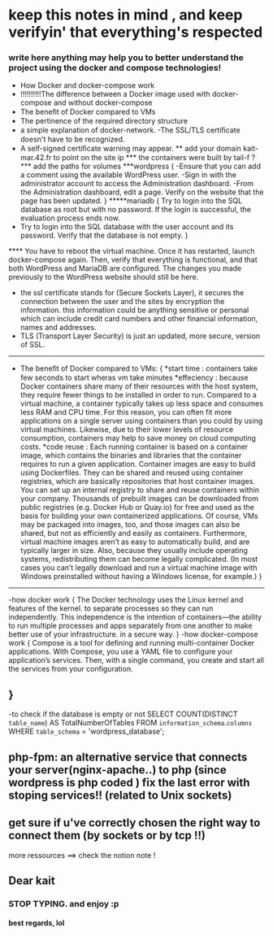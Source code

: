 # keep this notes in mind , and keep verifyin' that everything's respected
### write here anything may help you to better understand the project using the docker and compose technologies!

- How Docker and docker-compose work
- !!!!!!!!!!The difference between a Docker image used with docker-compose and without docker-compose
- The beneﬁt of Docker compared to VMs
- The pertinence of the required directory structure 
- a simple explanation of docker-network.
-The SSL/TLS certiﬁcate doesn't have to be recognized.
- A self-signed certiﬁcate warning may appear.
** add your domain kait-mar.42.fr to point on the site ip
*** the containers were built by tail-f ?
*** add the paths for volumes
***wordpress {
    -Ensure that you can add a comment using the available WordPress user.
    -Sign in with the administrator account to access the Administration dashboard.
    -From the Administration dashboard, edit a page. Verify on the website that the page has been updated. 
}
*****mariadb {
    Try to login into the SQL database as root but with no
password. If the login is successful, the evaluation process ends now.
- Try to login into the SQL database with the user account and its
password. Verify that the database is not empty.
}

**** You have to reboot the virtual
machine. Once it has restarted, launch docker-compose again. Then,
verify that everything is functional, and that both WordPress and
MariaDB are configured. The changes you made previously to the
WordPress website should still be here.


- the ssl certificate stands for (Secure Sockets Layer), it secures the connection between the user and the sites by encryption the information. 
    this information could be anything sensitive or personal which can include credit card numbers and other financial information, names and addresses.
- TLS (Transport Layer Security) is just an updated, more secure, version of SSL.

-------------------------------------------------

- The beneﬁt of Docker compared to VMs:
{
    *start time : containers take few seconds to start wheras vm take minutes
    *effeciency : because Docker containers share many of their resources with the host system, they require fewer things to be installed in order to run. Compared to a virtual machine, a container typically takes up less space and consumes less RAM and CPU time. For this reason, you can often fit more applications on a single server using containers than you could by using virtual machines. Likewise, due to their lower levels of resource consumption, containers may help to save money on cloud computing costs.
    *code reuse : Each running container is based on a container image, which contains the binaries and libraries that the container requires to run a given application. Container images are easy to build using Dockerfiles. They can be shared and reused using container registries, which are basically repositories that host container images. You can set up an internal registry to share and reuse containers within your company. Thousands of prebuilt images can be downloaded from public registries (e.g. Docker Hub or Quay.io) for free and used as the basis for building your own containerized applications.
    Of course, VMs may be packaged into images, too, and those images can also be shared, but not as efficiently and easily as containers. Furthermore, virtual machine images aren’t as easy to automatically build, and are typically larger in size. Also, because they usually include operating systems, redistributing them can become legally complicated. (In most cases you can’t legally download and run a virtual machine image with Windows preinstalled without having a Windows license, for example.)
}

----------------------------------------------------------

-how docker work {
    The Docker technology uses the Linux kernel and features of the kernel.
    to separate processes so they can run independently. 
    This independence is the intention of containers—the ability to run multiple processes and apps separately from one another to make better use of your infrastructure. in a secure way.
}
-how docker-compose work {
    Compose is a tool for defining and running multi-container Docker applications. With Compose, you use a YAML file to configure your application’s services. 
    Then, with a single command, you create and start all the services from your configuration. 

}
------------------------------------------------------

-to check if the database is empty or not
SELECT COUNT(DISTINCT `table_name`) AS TotalNumberOfTables FROM `information_schema`.`columns` WHERE `table_schema` = 'wordpress_database';

php-fpm: an alternative service that connects your server(nginx-apache..) to php (since wordpress is php coded )
fix the last error with stoping services!! (related to Unix sockets)
---------
get sure if u've correctly chosen the right way to connect them (by sockets or by tcp !!)
-------
more ressources ==> check the notion note !

## Dear kait
### STOP TYPING. and enjoy :p
#### best regards, lol
